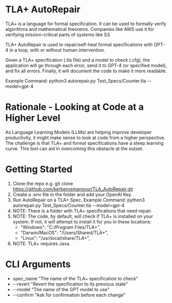 # TLA+ AutoRepair

TLA+ is a language for formal specification. It can be used to formally verify algorithms and mathematical theorems. Companies like AWS use it for verifying mission-critical parts of systems like S3.

TLA+ AutoRepair is used to repair/self-heal formal specifications with GPT-4 in a loop, with or without human intervention.

Given a TLA+ specification (.tla file) and a model to check (.cfg), the application will go through each error, send it to GPT-4 (or specified model), and fix all errors. Finally, it will document the code to make it more readable.

Example Command: python3 autorepair.py Test_Specs/Counter.tla --model=gpt-4

# Rationale - Looking at Code at a Higher Level
As Language Learning Models (LLMs) are helping improve developer productivity, it might make sense to look at code from a higher perspective. The challenge is that TLA+ and formal specifications have a steep learning curve. This tool can aid in overcoming this obstacle at the outset.

# Getting Started
1. Clone the repo e.g. git clone https://github.com/kerberosmansour/TLA_AutoRepair.git
2. Create a .env file in the folder and add your OpenAI Key.
3. Run AutoRepair on a TLA+ Spec. Example Command: python3 autorepair.py Test_Specs/Counter.tla --model=gpt-4
4. NOTE: There is a folder with TLA+ specifications that need repair.
5. NOTE: The code, by default, will check if TLA+ is installed on your system. If not, it will attempt to install it for you in these locations:
	* "Windows": "C:/Program Files/TLA+",
	* "Darwin/MacOS": "/Users/Shared/TLA+",
	* "Linux": "/usr/local/share/TLA+",
6. NOTE: TLA+ requires Java.

# CLI Arguments
* spec_name "The name of the TLA+ specification to check"
* --revert "Revert the specification to its previous state"
* --model "The name of the GPT model to use"
* --confirm "Ask for confirmation before each change"
